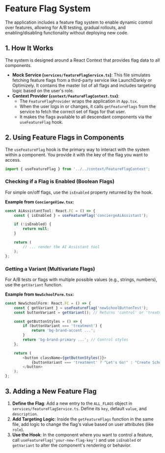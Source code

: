 # Feature Flag System

The application includes a feature flag system to enable dynamic control over features, allowing for A/B testing, gradual rollouts, and enabling/disabling functionality without deploying new code.

## 1. How It Works

The system is designed around a React Context that provides flag data to all components.

-   **Mock Service (`services/featureFlagService.ts`)**: This file simulates fetching feature flags from a third-party service like LaunchDarkly or Optimizely. It contains the master list of all flags and includes targeting logic based on the user's role.
-   **Context Provider (`context/FeatureFlagContext.tsx`)**:
    -   The `FeatureFlagProvider` wraps the application in `App.tsx`.
    -   When the user logs in or changes, it calls `getFeatureFlags` from the service to fetch the correct set of flags for that user.
    -   It makes the flags available to all descendant components via the `useFeatureFlag` hook.

## 2. Using Feature Flags in Components

The `useFeatureFlag` hook is the primary way to interact with the system within a component. You provide it with the key of the flag you want to access.

```typescript
import { useFeatureFlag } from '../../context/FeatureFlagContext';
```

### Checking if a Flag is Enabled (Boolean Flags)

For simple on/off flags, use the `isEnabled` property returned by the hook.

**Example from `ConciergeView.tsx`:**

```typescript
const AiAssistantTool: React.FC = () => {
    const { isEnabled } = useFeatureFlag('conciergeAiAssistant');

    if (!isEnabled) {
        return null;
    }

    return (
        // ... render the AI Assistant tool
    );
};
```

### Getting a Variant (Multivariate Flags)

For A/B tests or flags with multiple possible values (e.g., strings, numbers), use the `getVariant` function.

**Example from `NewSchoolForm.tsx`:**

```typescript
const NewSchoolForm: React.FC = () => {
    const { getVariant } = useFeatureFlag('newSchoolButtonTest');
    const buttonVariant = getVariant(); // Returns 'control' or 'treatment'

    const getButtonStyles = () => {
        if (buttonVariant === 'treatment') {
            return 'bg-brand-accent ...';
        }
        return 'bg-brand-primary ...'; // Control styles
    };

    return (
        <button className={getButtonStyles()}>
            {buttonVariant === 'treatment' ? "Let's Go!" : "Create School"}
        </button>
    );
};
```

## 3. Adding a New Feature Flag

1.  **Define the Flag**: Add a new entry to the `ALL_FLAGS` object in `services/featureFlagService.ts`. Define its `key`, default `value`, and `description`.
2.  **Add Targeting Logic**: Inside the `getFeatureFlags` function in the same file, add logic to change the flag's value based on user attributes (like `role`).
3.  **Use the Hook**: In the component where you want to control a feature, call `useFeatureFlag('your-new-flag-key')` and use `isEnabled` or `getVariant` to alter the component's rendering or behavior.
